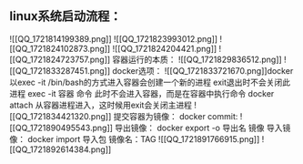 ## **linux系统启动流程：**
![[QQ_1721814199389.png]]
![[QQ_1721823993012.png]]
![[QQ_1721824102873.png]]
![[QQ_1721824204421.png]]
![[QQ_1721824723757.png]]
容器运行的本质：
![[QQ_1721829836512.png]]
![[QQ_1721833287451.png]]
docker选项：
![[QQ_1721833721670.png]]docker以exec -it /bin/bash的方式进入容器会创建一个新的进程
exit退出时不会关闭此进程
exec -it 容器 命令 此时不会进入容器，而是在容器中执行命令
docker attach 从容器进程进入，这时候用exit会关闭主进程
![[QQ_1721834421320.png]]
提交容器为镜像：
docker commit:
![[QQ_1721890495543.png]]
导出镜像：
docker export  -o 导出名 镜像
导入镜像：
docker import 导入包 镜像名：TAG
![[QQ_1721891766915.png]]
![[QQ_1721892614384.png]]